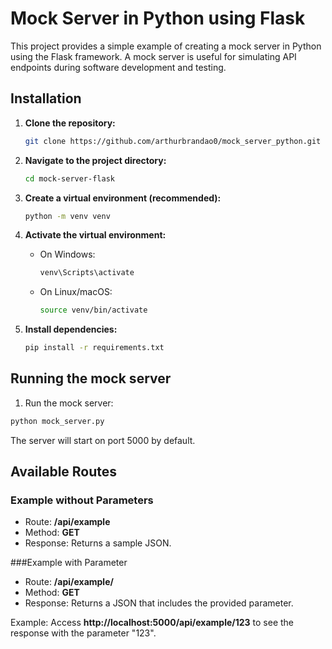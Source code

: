 # Mock Server in Python using Flask

This project provides a simple example of creating a mock server in Python using the Flask framework. A mock server is useful for simulating API endpoints during software development and testing.

## Installation

1. **Clone the repository:**

    ```bash
    git clone https://github.com/arthurbrandao0/mock_server_python.git
    ```

2. **Navigate to the project directory:**

    ```bash
    cd mock-server-flask
    ```

3. **Create a virtual environment (recommended):**

    ```bash
    python -m venv venv
    ```

4. **Activate the virtual environment:**

    - On Windows:

        ```bash
        venv\Scripts\activate
        ```

    - On Linux/macOS:

        ```bash
        source venv/bin/activate
        ```

5. **Install dependencies:**

    ```bash
    pip install -r requirements.txt
   ```
   
## Running the mock server

1. Run the mock server:
```bash
python mock_server.py
```
The server will start on port 5000 by default.

## Available Routes
### Example without Parameters
- Route: **/api/example**
- Method: **GET**
- Response: Returns a sample JSON.

###Example with Parameter
- Route: **/api/example/<parameter>**
- Method: **GET**
- Response: Returns a JSON that includes the provided parameter.

Example: Access **http://localhost:5000/api/example/123** to see the response with the parameter "123".